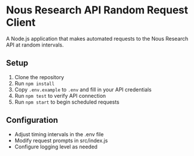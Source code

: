# Nous Research API Random Request Client

A Node.js application that makes automated requests to the Nous Research API at random intervals.

## Setup
1. Clone the repository
2. Run `npm install`
3. Copy `.env.example` to `.env` and fill in your API credentials
4. Run `npm test` to verify API connection
5. Run `npm start` to begin scheduled requests

## Configuration
- Adjust timing intervals in the .env file
- Modify request prompts in src/index.js
- Configure logging level as needed
